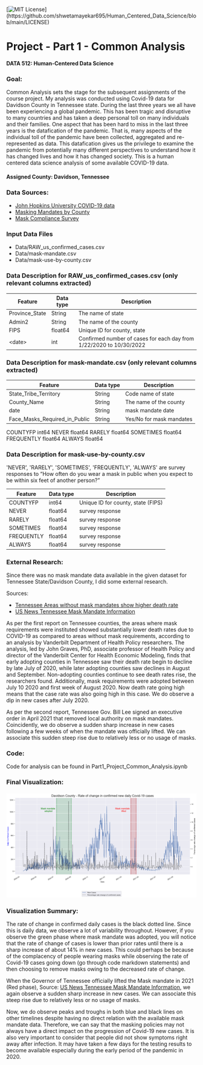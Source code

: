 [![MIT License](https://img.shields.io/apm/l/atomic-design-ui.svg?)](https://github.com/shwetamayekar695/Human_Centered_Data_Science/blob/main/LICENSE)

# Project - Part 1 - Common Analysis

**DATA 512: Human-Centered Data Science**


### Goal:
Common Analysis sets the stage for the subsequent assignments of the course project. My analysis was conducted using Covid-19 data for Davidson County in Tennessee state.
During the last three years we all have been experiencing a global pandemic. This has been tragic and disruptive to many countries and has taken a deep personal toll on many individuals and their families. 
One aspect that has been hard to miss in the last three years is the datafication of the pandemic. That is, many aspects of the individual toll of the pandemic have been collected, aggregated and re-represented as data. This datafication gives us the privilege to examine the pandemic from potentially many different perspectives to understand how it has changed lives and how it has changed society.
This is a human centered data science analysis of some available COVID-19 data.


#### Assigned County: Davidson, Tennessee

### Data Sources:
- [John Hopkins University COVID-19 data](https://www.kaggle.com/datasets/antgoldbloom/covid19-data-from-john-hopkins-university)
- [Masking Mandates by County](https://data.cdc.gov/Policy-Surveillance/U-S-State-and-Territorial-Public-Mask-Mandates-Fro/62d6-pm5i)
- [Mask Compliance Survey](https://github.com/nytimes/covid-19-data/tree/master/mask-use)

### Input Data Files
- Data/RAW_us_confirmed_cases.csv
- Data/mask-mandate.csv
- Data/mask-use-by-county.csv

### Data Description for RAW_us_confirmed_cases.csv (only relevant columns extracted)

| Feature        | Data type | Description                                                         |
|----------------|-----------|---------------------------------------------------------------------|
| Province_State | String    | The name of state                                                   |
| Admin2         | String    | The name of the county                                              |
| FIPS           | float64   | Unique ID for county, state                                         |
| \<date>        | int       | Confirmed number of cases for each day from 1/22/2020 to 10/30/2022 |

### Data Description for mask-mandate.csv (only relevant columns extracted)

| Feature                        | Data type | Description                                          |
|--------------------------------|-----------|------------------------------------------------------|
| State_Tribe_Territory          | String    | Code name of state                                   |
| County_Name                    | String    | The name of the county                               |
| date                           | String    | mask mandate date                                    |
| Face_Masks_Required_in_Public  | String    | Yes/No for mask mandates                             |

COUNTYFP        int64
NEVER         float64
RARELY        float64
SOMETIMES     float64
FREQUENTLY    float64
ALWAYS        float64

### Data Description for mask-use-by-county.csv
'NEVER', 'RARELY', 'SOMETIMES', 'FREQUENTLY', 'ALWAYS' are survey responses to “How often do you wear a mask in public when you expect to be within six feet of another person?”

| Feature       | Data type | Description                                                         |
|---------------|-----------|---------------------------------------------------------------------|
| COUNTYFP      | int64     | Unique ID for county, state (FIPS)                                  |
| NEVER         | float64   | survey response                                                     |
| RARELY        | float64   | survey response                                                     |
| SOMETIMES     | float64   | survey response                                                     |
| FREQUENTLY    | float64   | survey response                                                     |
| ALWAYS        | float64   | survey response                                                     |


### External Research:
Since there was no mask mandate data available in the given dataset for Tennessee State/Davidson County, I did some external research.

Sources:
- [Tennessee Areas without mask mandates show higher death rate](https://www.vumc.org/health-policy/news-events/tennessee-areas-without-mask-requirements-have-higher-death-toll-capita)
- [US News Tennessee Mask Mandate Information](https://www.usnews.com/news/best-states/articles/these-are-the-states-with-mask-mandates#tenn)

As per the first report on Tennessee counties, the areas where mask requirements were instituted showed substantially lower death rates due to COVID-19 as compared to areas without mask requirements, according to an analysis by Vanderbilt Department of Health Policy researchers. The analysis, led by John Graves, PhD, associate professor of Health Policy and director of the Vanderbilt Center for Health Economic Modeling, finds that early adopting counties in Tennessee saw their death rate begin to decline by late July of 2020, while later adopting counties saw declines in August and September. Non-adopting counties continue to see death rates rise, the researchers found. Additionally, mask requirements were adopted between July 10 2020 and first week of August 2020. Now death rate going high means that the case rate was also going high in this case. We do observe a dip in new cases after July 2020.

As per the second report, Tennessee Gov. Bill Lee signed an executive order in April 2021 that removed local authority on mask mandates. Coincidently, we do observe a sudden sharp increase in new cases following a few weeks of when the mandate was officially lifted. We can associate this sudden steep rise due to relatively less or no usage of masks.


### Code:
Code for analysis can be found in Part1_Project_Common_Analysis.ipynb


### Final Visualization:
#### ![Visualization_of_Part1_Common_Analysis-DATA512](https://github.com/shwetamayekar695/Human_Centered_Data_Science/blob/main/project/part1-common-analysis/Visualization_of_Part1_Common_Analysis-DATA512.png)

### Visualization Summary:
The rate of change in confirmed daily cases is the black dotted line. Since this is daily data, we observe a lot of variability throughout. However, if you observe the green phase where mask mandate was adopted, you will notice that the rate of change of cases is lower than prior rates until there is a sharp increase of about 14% in new cases. This could perhaps be because of the complacency of people wearing masks while observing the rate of Covid-19 cases going down (go through code markdown statements) and then choosing to remove masks owing to the decreased rate of change.

When the Governor of Tennessee officially lifted the Mask mandate in 2021 (Red phase), Source: [US News Tennessee Mask Mandate Information](https://www.usnews.com/news/best-states/articles/these-are-the-states-with-mask-mandates#tenn), we again observe a sudden sharp increase in new cases. We can associate this steep rise due to relatively less or no usage of masks.

Now, we do observe peaks and troughs in both blue and black lines on other timelines despite having no direct relation with the available mask mandate data. Therefore, we can say that the masking policies may not always have a direct impact on the progression of Covid-19 new cases. It is also very important to consider that people did not show symptoms right away after infection. It may have taken a few days for the testing results to become available especially during the early period of the pandemic in 2020.
